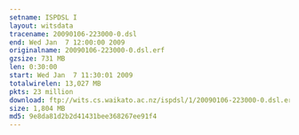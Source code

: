 ```yaml
---
setname: ISPDSL I
layout: witsdata
tracename: 20090106-223000-0.dsl
end: Wed Jan  7 12:00:00 2009
originalname: 20090106-223000-0.dsl.erf
gzsize: 731 MB
len: 0:30:00
start: Wed Jan  7 11:30:01 2009
totalwirelen: 13,027 MB
pkts: 23 million
download: ftp://wits.cs.waikato.ac.nz/ispdsl/1/20090106-223000-0.dsl.erf.gz
size: 1,804 MB
md5: 9e8da81d2b2d41431bee368267ee91f4
---
```

